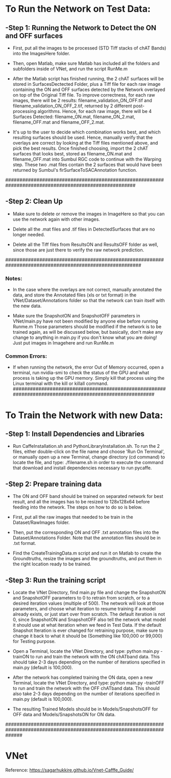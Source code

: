 # To Run the Network on Test Data: 

## -Step 1: Running the Network to Detect the ON and OFF surfaces 
+ First, put all the images to be processed (STD Tiff stacks of chAT Bands) into the ImagesHere folder.

+ Then, open Matlab, make sure Matlab has included all the folders and subfolders inside of VNet, and run the script RunMe.m

+ After the Matlab script has finished running, the 2 chAT surfaces will be stored in SurfacesDectected Folder, plus a Tiff file for each raw image containing the ON and OFF surfaces detected by the Network overlayed on top of the Original Tiff file. To improve correctness, for each raw images, there will be 2 results: filename_validation_ON_OFF.tif and filename_validation_ON_OFF_2.tif, returned by 2 different post-processing algorithms. Hence, for each raw image, there will be 4 Surfaces Detected: filename_ON.mat, filename_ON_2.mat, filename_OFF.mat and filename_OFF_2.mat. 

+ It's up to the user to decide which combination works best, and which resulting surfaces should be used. Hence, manually verify that the overlays are correct by looking at the Tiff files mentioned above, and pick the best results. Once finished choosing, import the 2 chAT surfaces that looks best, stored as filename_ON.mat and filename_OFF.mat into Sumbul RGC code to continue with the Warping step. These two .mat files contain the 2 surfaces that would have been returned by Sumbul's firSurfaceToSACAnnotation function.

######################################################################################################

## -Step 2: Clean Up
+ Make sure to delete or remove the images in ImageHere so that you can use the network again with other images.

+ Delete all the .mat files and .tif files in DetectedSurfaces that are no longer needed.

+ Delete all the Tiff files from ResultsON and ResultsOFF folder as well, since those are just there to verify the raw network prediction.

########################################################################################################
### Notes: 
+ In the case where the overlays are not correct, manually annotated the data, and store the Annotated files (xls or txt format) in the VNet/Dataset/Annotations folder so that the network can train itself with the new data.

+ Make sure the SnapshotON and SnapshotOFF parameters in VNet/main.py have not been modified by anyone else before running Runme.m
Those parameters should be modified if the network is to be trained again, as will be discussed below, but basically, don't make any change to anything in main.py if you don't know what you are doing! Just put images in Imagehere and run RunMe.m

### Common Errors:
+ If when running the network, the error Out of Memory occurred, open a terminal, run nvidia-smi to check the status of the GPU and what process is taking up the GPU memory. Simply kill that process using the Linux terminal with the kill or killall command.  
########################################################################################################

# To Train the Network with new Data:

## -Step 1: Install Dependencies and Libraries 
+ Run CaffeInstallation.sh and PythonLibraryInstallation.sh. To run the 2 files, either double-click on the file name and choose 'Run On Terminal', or manually open up a new Terminal, change directory (cd command) to locate the file, and type:
            ./filename.sh 
in order to execute the command that download and install dependencies necessary to run pycaffe.

## -Step 2: Prepare training data
+ The ON and OFF band should be trained on separated network for best result, and all the images has to be resized to 128x128x64 before feeding into the network. The steps on how to do so is below.

+ First, put all the raw images that needed to be train in the Dataset/RawImages folder.

+ Then, put the corresponding ON and OFF .txt annotation files into the Dataset/Annotations Folder. Note that the annotation files should be in .txt format.

+ Find the CreateTrainingData.m script and run it on Matlab to create the Groundtruths, resize the images and the groundtruths, and put them in the right location ready to be trained.

## -Step 3: Run the training script
+ Locate the VNet Directory, find main.py file and change the SnapshotON and SnapshotOFF parameters to 0 to retrain from scratch, or to a desired iteration values (multiple of 500). The network will look at those parameters, and choose what iteration to resume training if a model already exists, or just start over from scratch. The default iteration is not 0, since SnapshotON and SnapshotOFF also tell the network what model it should use at what iteration when we feed in Test Data. If the default Snapshot Iteration is ever changed for retraining purpose, make sure to change it back to what it should be (Something like 100,000 or 99,000) for Testing purpose.

+ Open a Terminal, locate the VNet Directory, and type: python main.py -trainON to run and train the network with the ON chATband data. This should take 2-3 days depending on the number of iterations specified in main.py (default is 100,000).

+ After the network has completed training the ON data, open a new Terminal, locate the VNet Directory, and type: python main.py -trainOFF to run and train the network with the OFF chATband data. This should also take 2-3 days depending on the number of iterations specified in main.py (default is 100,000).

+ The resulting Trained Models should be in Models/SnapshotsOFF for OFF data and Models/SnapshotsON for ON data.
 
######################################################################################################################
# VNet
Reference: https://sagarhukkire.github.io/Vnet-Cafffe_Guide/

 

 
 



 



 
 



 

